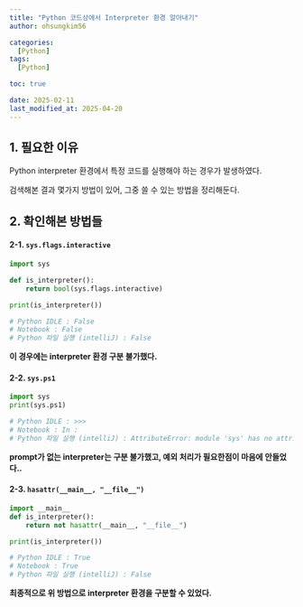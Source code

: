 ```yaml
---
title: "Python 코드상에서 Interpreter 환경 알아내기"
author: ohsungkim56

categories:
  [Python]
tags:
  [Python]

toc: true

date: 2025-02-11
last_modified_at: 2025-04-20
---
```


## 1. 필요한 이유

Python interpreter 환경에서 특정 코드를 실행해야 하는 경우가 발생하였다.

검색해본 결과 몇가지 방법이 있어, 그중 쓸 수 있는 방법을 정리해둔다.

## 2. 확인해본 방법들

#### 2-1. `sys.flags.interactive`

```python
import sys

def is_interpreter():
    return bool(sys.flags.interactive)

print(is_interpreter())

# Python IDLE : False  
# Notebook : False
# Python 파일 실행 (intelliJ) : False
```
**이 경우에는 interpreter 환경 구분 불가했다.**

#### 2-2. `sys.ps1`

```python
import sys
print(sys.ps1)

# Python IDLE : >>>
# Notebook : In :
# Python 파일 실행 (intelliJ) : AttributeError: module 'sys' has no attribute 'ps1'
```
**prompt가 없는 interpreter는 구분 불가했고, 예외 처리가 필요한점이 마음에 안들었다..**

#### 2-3. `hasattr(__main__, "__file__")`

```python
import __main__
def is_interpreter():
    return not hasattr(__main__, "__file__")

print(is_interpreter())

# Python IDLE : True
# Notebook : True
# Python 파일 실행 (intelliJ) : False
```
**최종적으로 위 방법으로 interpreter 환경을 구분할 수 있었다.**